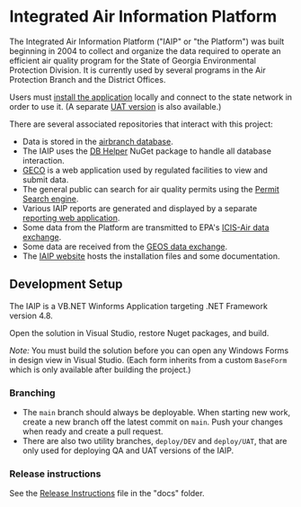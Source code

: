 # Integrated Air Information Platform

The Integrated Air Information Platform ("IAIP" or "the Platform") was built beginning in 2004 to collect and organize the data required to operate an efficient air quality program for the State of Georgia Environmental Protection Division. It is currently used by several programs in the Air Protection Branch and the District Offices.

Users must [install the application](https://iaip.gaepd.org/) locally and connect to the state network in order to use it. (A separate [UAT version](https://iaip.gaepd.org/uat) is also available.)

There are several associated repositories that interact with this project:

* Data is stored in the [airbranch database](https://github.com/gaepdit/airbranch-db).
* The IAIP uses the [DB Helper](https://github.com/gaepdit/db-helper) NuGet package to handle all database interaction.
* [GECO](https://github.com/gaepdit/geco) is a web application used by regulated facilities to view and submit data.
* The general public can search for air quality permits using the [Permit Search engine](https://github.com/gaepdit/permit-search).
* Various IAIP reports are generated and displayed by a separate [reporting web application](https://github.com/gaepdit/airbranch-reports).
* Some data from the Platform are transmitted to EPA's [ICIS-Air data exchange]( https://github.com/gaepdit/icis-air-data-exchange).
* Some data are received from the [GEOS data exchange](https://github.com/gaepdit/geos-fis-fims-data-exchange).
* The [IAIP website](https://github.com/gaepdit/iaip/iaip-website) hosts the installation files and some documentation.

## Development Setup

The IAIP is a VB.NET Winforms Application targeting .NET Framework version 4.8. 

Open the solution in Visual Studio, restore Nuget packages, and build.

*Note:* You must build the solution before you can open any Windows Forms in design view in Visual Studio. (Each form inherits from a custom `BaseForm` which is only available after building the project.)

### Branching

* The `main` branch should always be deployable. When starting new work, create a new branch off the latest commit on `main`. Push your changes when ready and create a pull request.
* There are also two utility branches, `deploy/DEV` and `deploy/UAT`, that are only used for deploying QA and UAT versions of the IAIP. 

### Release instructions

See the [Release Instructions](docs/Release-Instructions.md) file in the "docs" folder.
